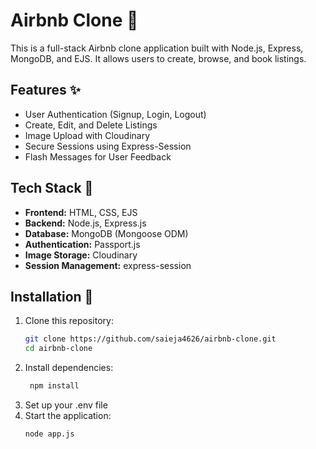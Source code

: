 # Airbnb Clone 🏡  

This is a full-stack Airbnb clone application built with Node.js, Express, MongoDB, and EJS. It allows users to create, browse, and book listings.  

## Features ✨  
- User Authentication (Signup, Login, Logout)  
- Create, Edit, and Delete Listings  
- Image Upload with Cloudinary  
- Secure Sessions using Express-Session  
- Flash Messages for User Feedback  

## Tech Stack 🚀  
- **Frontend:** HTML, CSS, EJS  
- **Backend:** Node.js, Express.js  
- **Database:** MongoDB (Mongoose ODM)  
- **Authentication:** Passport.js  
- **Image Storage:** Cloudinary  
- **Session Management:** express-session  

## Installation 🔧  
1. Clone this repository:  
   ```sh
   git clone https://github.com/saieja4626/airbnb-clone.git
   cd airbnb-clone
2. Install dependencies:
   ```sh
    npm install
4. Set up your .env file
5. Start the application:
   ```sh
   node app.js

